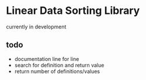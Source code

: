 # Linear Data Sorting Library
currently in development

## todo
* documentation line for line
* search for definition and return value
* return number of definitions/values
